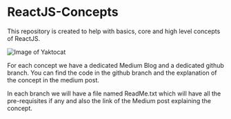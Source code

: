 # ReactJS-Concepts
This repository is created to help with basics, core and high level concepts of ReactJS.

![Image of Yaktocat]([https://octodex.github.com/images/yaktocat.png](https://github.com/ReactJS-Concepts/ReactJS-Concepts/blob/DataBinding/reactjs-concepts/src/Resources/Images/LearnReact.gif))


For each concept we have a dedicated Medium Blog and a dedicated github branch.
You can find the code in the github branch and the explanation of the concept in the medium post.

In each branch we will have a file named ReadMe.txt which will have all the pre-requisites if any and also the link of the Medium post explaining the concept.
